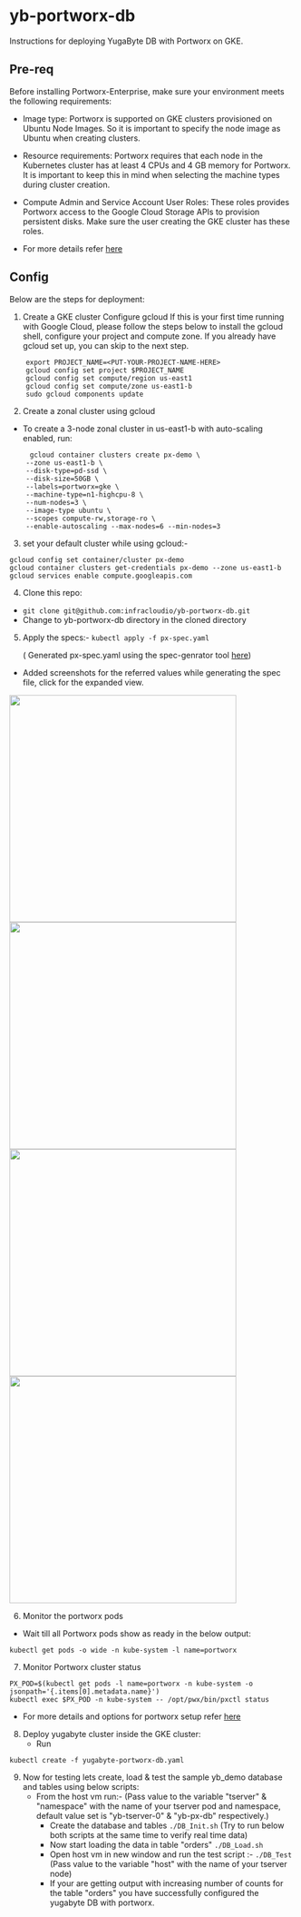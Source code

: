 # yb-portworx-db
Instructions for deploying YugaByte DB with Portworx on GKE.

## Pre-req
Before installing Portworx-Enterprise, make sure your environment meets the following requirements: 

* Image type: Portworx is supported on GKE clusters provisioned on Ubuntu Node Images. So it is important to specify the node image as Ubuntu when creating clusters.

* Resource requirements: Portworx requires that each node in the Kubernetes cluster has at least 4 CPUs and 4 GB memory for Portworx. It is important to keep this in mind when selecting the machine types during cluster creation.

* Compute Admin and Service Account User Roles: These roles provides Portworx access to the Google Cloud Storage APIs to provision persistent disks. Make sure the user creating the GKE cluster has these roles.

* For more details refer [here](https://docs.portworx.com/start-here-installation/)

## Config
Below are the steps for deployment:

1. Create a GKE cluster
    Configure gcloud
    If this is your first time running with Google Cloud, please follow the steps below to install the gcloud shell, configure your project and compute zone. If you already have gcloud set up, you can skip to the next step.
```
    export PROJECT_NAME=<PUT-YOUR-PROJECT-NAME-HERE>
    gcloud config set project $PROJECT_NAME
    gcloud config set compute/region us-east1
    gcloud config set compute/zone us-east1-b
    sudo gcloud components update
```

2. Create a zonal cluster using gcloud
* To create a 3-node zonal cluster in us-east1-b with auto-scaling enabled, run:
```
     gcloud container clusters create px-demo \ 
    --zone us-east1-b \
    --disk-type=pd-ssd \
    --disk-size=50GB \
    --labels=portworx=gke \
    --machine-type=n1-highcpu-8 \
    --num-nodes=3 \
    --image-type ubuntu \
    --scopes compute-rw,storage-ro \
    --enable-autoscaling --max-nodes=6 --min-nodes=3
```

3. set your default cluster while using gcloud:-
``` 
gcloud config set container/cluster px-demo 
gcloud container clusters get-credentials px-demo --zone us-east1-b
gcloud services enable compute.googleapis.com 
```
 
4.  Clone this repo: 
*  ``` git clone git@github.com:infracloudio/yb-portworx-db.git ```
* Change to yb-portworx-db directory in the cloned directory

5. Apply the specs:-
``` kubectl apply -f px-spec.yaml ```

    ( Generated px-spec.yaml using the spec-genrator tool [here](https://central.portworx.com/))
 * Added screenshots for the referred values while generating the spec file, click for the expanded view.
<img src="https://github.com/infracloudio/yb-portworx-db/blob/development/Images/basic.png" width="400" >
<img src="https://github.com/infracloudio/yb-portworx-db/blob/development/Images/Network.png" width="400" >
<img src="https://github.com/infracloudio/yb-portworx-db/blob/development/Images/Storage.png" width="400" >
<img src="https://github.com/infracloudio/yb-portworx-db/blob/development/Images/Customize.png" width="400" >

6. Monitor the portworx pods
* Wait till all Portworx pods show as ready in the below output:
``` 
kubectl get pods -o wide -n kube-system -l name=portworx 
```

7. Monitor Portworx cluster status
```
PX_POD=$(kubectl get pods -l name=portworx -n kube-system -o jsonpath='{.items[0].metadata.name}')
kubectl exec $PX_POD -n kube-system -- /opt/pwx/bin/pxctl status
```

* For more details and options for portworx setup refer [here](https://docs.portworx.com/portworx-install-with-kubernetes/cloud/gcp/gke/#create-your-gke-cluster-using-gcloud)

8. Deploy yugabyte cluster inside the GKE cluster:
    * Run 
``` 
kubectl create -f yugabyte-portworx-db.yaml 
```

9. Now for testing lets create, load & test the sample yb_demo database and tables using below scripts:
    * From the host vm run:-
    (Pass value to the variable "tserver" & "namespace" with the name of your tserver pod and namespace, default value set is "yb-tserver-0" & "yb-px-db" respectively.)
        * Create the database and tables
        ``` ./DB_Init.sh ``` 
        (Try to run below both scripts at the same time to verify real time data)
        * Now start loading the data in table "orders" 
        ``` ./DB_Load.sh ```
        * Open host vm in new window and run the test script :-
        ``` ./DB_Test ``` 
        (Pass value to the variable "host" with the name of your tserver node)
        * If your are getting output with increasing number of counts for the table "orders" you have successfully configured the yugabyte DB with portworx.
